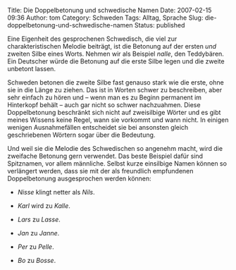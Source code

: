 Title: Die Doppelbetonung und schwedische Namen
Date: 2007-02-15 09:36
Author: tom
Category: Schweden
Tags: Alltag, Sprache
Slug: die-doppelbetonung-und-schwedische-namen
Status: published

Eine Eigenheit des gesprochenen Schwedisch, die viel zur
charakteristischen Melodie beiträgt, ist die Betonung auf der ersten
*und* zweiten Silbe eines Worts. Nehmen wir als Beispiel *nalle*, den
Teddybären. Ein Deutscher würde die Betonung auf die erste Silbe legen
und die zweite unbetont lassen.

Schweden betonen die zweite Silbe fast genauso stark wie die erste, ohne
sie in die Länge zu ziehen. Das ist in Worten schwer zu beschreiben,
aber sehr einfach zu hören und – wenn man es zu Beginn permanent im
Hinterkopf behält – auch gar nicht so schwer nachzuahmen. Diese
Doppelbetonung beschränkt sich nicht auf zweisilbige Wörter und es gibt
meines Wissens keine Regel, wann sie vorkommt und wann nicht. In einigen
wenigen Ausnahmefällen entscheidet sie bei ansonsten gleich
geschriebenen Wörtern sogar über die Bedeutung.

Und weil sie die Melodie des Schwedischen so angenehm macht, wird die
zweifache Betonung gern verwendet. Das beste Beispiel dafür sind
Spitznamen, vor allem männliche. Selbst kurze einsilbige Namen können so
verlängert werden, dass sie mit der als freundlich empfundenen
Doppelbetonung ausgesprochen werden können:

-   *Nisse* klingt netter als *Nils*.
-   *Karl* wird zu *Kalle*.
-   *Lars* zu *Lasse*.
-   *Jan* zu *Janne*.
-   *Per* zu *Pelle*.

-   *Bo* zu *Bosse*.

